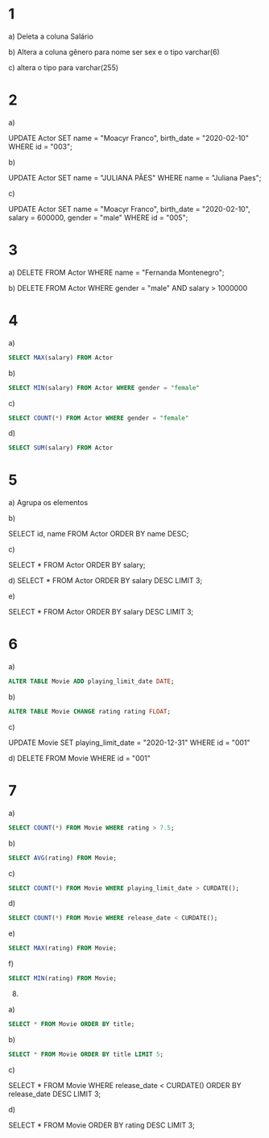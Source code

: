 # 1

a) Deleta a coluna Salário

b) Altera a coluna gênero para nome ser sex e o tipo varchar(6)

c) altera o tipo para varchar(255)

# 2

a)

UPDATE Actor
SET 
	name = "Moacyr Franco",
	birth_date = "2020-02-10"
WHERE id = "003";

b) 

UPDATE Actor
SET name = "JULIANA PÃES"
WHERE name = "Juliana Paes";

c)

UPDATE Actor
SET 
		name = "Moacyr Franco",
		birth_date = "2020-02-10",
    salary = 600000,
    gender = "male"
WHERE id = "005";

# 3

a)
DELETE FROM Actor WHERE name = "Fernanda Montenegro";

b) DELETE FROM Actor
WHERE
	gender = "male" AND
	salary > 1000000

# 4
a)
```sql
SELECT MAX(salary) FROM Actor
```
b)
```sql
SELECT MIN(salary) FROM Actor WHERE gender = "female"
```
c)
```sql
SELECT COUNT(*) FROM Actor WHERE gender = "female"
```

d)
```sql
SELECT SUM(salary) FROM Actor
```

# 5

a) Agrupa os elementos

b) 

SELECT id, name FROM Actor
ORDER BY name DESC;

c)

SELECT * FROM Actor
ORDER BY salary;

d) 
SELECT * FROM Actor
ORDER BY salary DESC
LIMIT 3;

e)

SELECT * FROM Actor
ORDER BY salary DESC
LIMIT 3;

# 6

a)

```sql
ALTER TABLE Movie ADD playing_limit_date DATE;
```

b)

```sql
ALTER TABLE Movie CHANGE rating rating FLOAT;
```

c)

UPDATE Movie
SET
	playing_limit_date = "2020-12-31"
WHERE id = "001"

d) DELETE FROM Movie WHERE id = "001"

# 7

a)
```sql
SELECT COUNT(*) FROM Movie WHERE rating > 7.5;
```
b)
```sql
SELECT AVG(rating) FROM Movie;
```

c)

```sql
SELECT COUNT(*) FROM Movie WHERE playing_limit_date > CURDATE();
```

d)

```sql
SELECT COUNT(*) FROM Movie WHERE release_date < CURDATE();
```

e) 

```sql
SELECT MAX(rating) FROM Movie;
```

f)

```sql
SELECT MIN(rating) FROM Movie;
```

8)

a)

```sql
SELECT * FROM Movie ORDER BY title;
```

b)

```sql
SELECT * FROM Movie ORDER BY title LIMIT 5;
```

c)

SELECT * FROM Movie 
WHERE release_date < CURDATE() 
ORDER BY release_date DESC 
LIMIT 3;

d)

SELECT * FROM Movie 
ORDER BY rating DESC 
LIMIT 3;